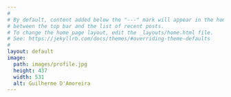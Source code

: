 ```yaml
---
#
# By default, content added below the "---" mark will appear in the home page
# between the top bar and the list of recent posts.
# To change the home page layout, edit the _layouts/home.html file.
# See: https://jekyllrb.com/docs/themes/#overriding-theme-defaults
#
layout: default
image: 
  path: images/profile.jpg
  height: 437
  width: 531
  alt: Guilherme D'Amoreira
---
```

